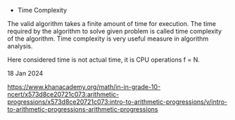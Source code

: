 * Time Complexity

The valid algorithm takes a finite amount of time for execution. The time required by the algorithm to solve given problem is called time complexity  of the algorithm. Time complexity is very useful measure in algorithm analysis.

Here considered time is not actual time, it is CPU operations f = N.

18 Jan 2024

https://www.khanacademy.org/math/in-in-grade-10-ncert/x573d8ce20721c073:arithmetic-progressions/x573d8ce20721c073:intro-to-arithmetic-progressions/v/intro-to-arithmetic-progressions-arithmetic-progressions
